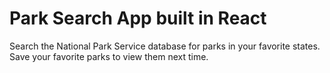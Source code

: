 # Park Search App built in React

Search the National Park Service database for parks in your favorite states. Save your favorite parks to view them next time. 